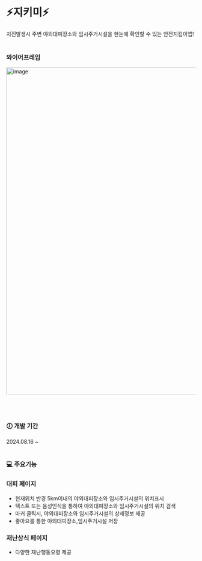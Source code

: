 # ⚡️지키미⚡️
지진발생시 주변 야외대피장소와 임시주거시설을 한눈에 확인할 수 있는 안전지킴이앱!
<br/><br/>
### 와이어프레임
<img width="870" alt="image" src="https://github.com/user-attachments/assets/0088a265-ca97-46cd-8741-91be123088ac">


<br/><br/>
### 🕖 개발 기간
2024.08.16 ~ 
<br/><br/>
### 💻 주요기능


### 대피 페이지

- 현재위치 반경 5km이내의 야외대피장소와 임시주거시설의 위치표시
- 텍스트 또는 음성인식을 통하여 야외대피장소와 임시주거시설의 위치 검색
- 마커 클릭시, 야외대피장소와 임시주거시설의 상세정보 제공
- 좋아요를 통한 야외대피장소,임시주거시설 저장

### 재난상식 페이지

- 다양한 재난행동요령 제공
